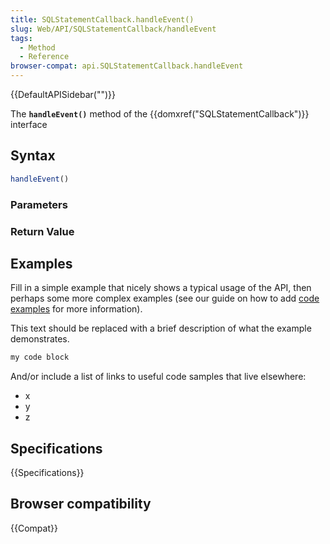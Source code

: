 ```yaml
---
title: SQLStatementCallback.handleEvent()
slug: Web/API/SQLStatementCallback/handleEvent
tags:
  - Method
  - Reference
browser-compat: api.SQLStatementCallback.handleEvent
---
```

{{DefaultAPISidebar("")}}

The **`handleEvent()`** method of the {{domxref("SQLStatementCallback")}} interface 

## Syntax

```js
handleEvent()
```

### Parameters



### Return Value



## Examples

Fill in a simple example that nicely shows a typical usage of the API, then perhaps some more complex examples (see our guide on how to add [code examples](/en-US/docs/MDN/Contribute/Structures/Code_examples) for more information).

This text should be replaced with a brief description of what the example demonstrates.

```js
my code block
```

And/or include a list of links to useful code samples that live elsewhere:

*   x
*   y
*   z

## Specifications

{{Specifications}}

## Browser compatibility

{{Compat}}

